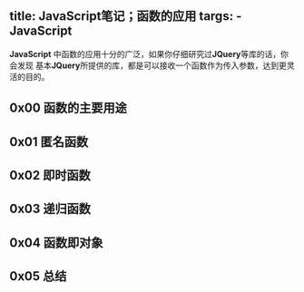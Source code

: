title: JavaScript笔记；函数的应用
targs:
    - JavaScript
---

**JavaScript** 中函数的应用十分的广泛，如果你仔细研究过**JQuery**等库的话，你会发现
基本**JQuery**所提供的库，都是可以接收一个函数作为传入参数，达到更灵活的目的。

## 0x00 函数的主要用途

## 0x01 匿名函数

## 0x02 即时函数

## 0x03 递归函数

## 0x04 函数即对象

## 0x05 总结
